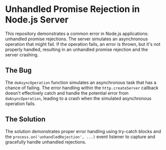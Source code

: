 # Unhandled Promise Rejection in Node.js Server

This repository demonstrates a common error in Node.js applications: unhandled promise rejections.  The server simulates an asynchronous operation that might fail.  If the operation fails, an error is thrown, but it's not properly handled, resulting in an unhandled promise rejection and the server crashing.

## The Bug

The `doAsyncOperation` function simulates an asynchronous task that has a chance of failing.  The error handling within the `http.createServer` callback doesn't effectively catch and handle the potential error from `doAsyncOperation`, leading to a crash when the simulated asynchronous operation fails. 

## The Solution

The solution demonstrates proper error handling using try-catch blocks and the `process.on('unhandledRejection', ...)` event listener to capture and gracefully handle unhandled rejections.